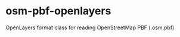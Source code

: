 osm-pbf-openlayers
==================

OpenLayers format class for reading OpenStreetMap PBF (.osm.pbf)